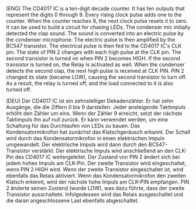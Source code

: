 (ENG) The CD4017 IC is a ten-digit decade counter. It has ten outputs that represent the digits 0 through 9. Every rising clock pulse adds one to the counter. When the counter reaches 9, the next clock pulse resets it to zero. It can be used to build a circuit for chasing LEDs. ﻿The condenser mic initially detected the clap sound. The sound is converted into an electric pulse by the condenser microphone. The electric pulse is then amplified by the BC547 transistor. The electrical pulse is then fed to the CD4017 IC's CLK pin. The state of PIN 2 changes with each high pulse at the CLK pin. The second transistor is turned on when PIN 2 becomes HIGH. If the second transistor is turned on, the Relay is activated as well. When the condenser detects the second clap, the next high pulse is received at CLK PIN. PIN 2 changed its state (became LOW), causing the second transistor to turn off. As a result, the relay is turned off, and the load connected to it is also turned off. 

(DEU) Der CD4017 IC ist ein zehnstelliger Dekadenzähler. Er hat zehn Ausgänge, die die Ziffern 0 bis 9 darstellen. Jeder ansteigende Taktimpuls erhöht den Zähler um eins. Wenn der Zähler 9 erreicht, setzt der nächste Taktimpuls ihn auf null zurück. Er kann verwendet werden, um eine Schaltung für das Durchlaufen von LEDs zu bauen. Das Kondensatormikrofon hat zunächst das Klatschgeräusch erkannt. Der Schall wird durch das Kondensatormikrofon in einen elektrischen Impuls umgewandelt. Der elektrische Impuls wird dann durch den BC547-Transistor verstärkt. Der elektrische Impuls wird anschließend an den CLK-Pin des CD4017 IC weitergeleitet. Der Zustand von PIN 2 ändert sich bei jedem hohen Impuls am CLK-Pin. Der zweite Transistor wird eingeschaltet, wenn PIN 2 HIGH wird. Wenn der zweite Transistor eingeschaltet ist, wird ebenfalls das Relais aktiviert. Wenn das Kondensatormikrofon den zweiten Klatsch erkennt, wird der nächste hohe Impuls am CLK-PIN empfangen.  PIN 2 änderte seinen Zustand (wurde LOW), was dazu führte, dass der zweite Transistor ausschaltete. Infolgedessen wird das Relais ausgeschaltet und die daran angeschlossene Last ebenfalls abgeschaltet.

